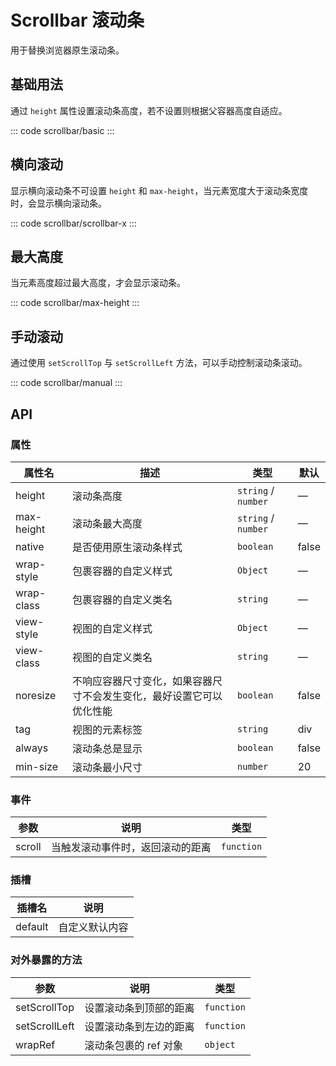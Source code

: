 <script setup>
import basic from 'exam/scrollbar/basic.vue'
import scrollbarX from 'exam/scrollbar/scrollbar-x.vue'
import maxHeight from 'exam/scrollbar/max-height.vue'
import manual from 'exam/scrollbar/manual.vue'
</script>

# Scrollbar 滚动条

用于替换浏览器原生滚动条。

## 基础用法

通过 `height` 属性设置滚动条高度，若不设置则根据父容器高度自适应。

::: code scrollbar/basic
<basic></basic>
:::

## 横向滚动

显示横向滚动条不可设置 `height` 和 `max-height`，当元素宽度大于滚动条宽度时，会显示横向滚动条。

::: code scrollbar/scrollbar-x
<scrollbarX></scrollbarX>
:::

## 最大高度

当元素高度超过最大高度，才会显示滚动条。

::: code scrollbar/max-height
<maxHeight></maxHeight>
:::

## 手动滚动

通过使用 `setScrollTop` 与 `setScrollLeft` 方法，可以手动控制滚动条滚动。

::: code scrollbar/manual
<manual></manual>
:::

## API

### 属性

| 属性名     | 描述                                                                 | 类型                | 默认  |
| ---------- | -------------------------------------------------------------------- | ------------------- | ----- |
| height     | 滚动条高度                                                           | `string` / `number` | —     |
| max-height | 滚动条最大高度                                                       | `string` / `number` | —     |
| native     | 是否使用原生滚动条样式                                               | `boolean`           | false |
| wrap-style | 包裹容器的自定义样式                                                 | `Object`            | —     |
| wrap-class | 包裹容器的自定义类名                                                 | `string`            | —     |
| view-style | 视图的自定义样式                                                     | `Object`            | —     |
| view-class | 视图的自定义类名                                                     | `string`            | —     |
| noresize   | 不响应容器尺寸变化，如果容器尺寸不会发生变化，最好设置它可以优化性能 | `boolean`           | false |
| tag        | 视图的元素标签                                                       | `string`            | div   |
| always     | 滚动条总是显示                                                       | `boolean`           | false |
| min-size   | 滚动条最小尺寸                                                       | `number`            | 20    |

### 事件

| 参数   | 说明                             | 类型       |
| ------ | -------------------------------- | ---------- |
| scroll | 当触发滚动事件时，返回滚动的距离 | `function` |

### 插槽

| 插槽名  | 说明           |
| ------- | -------------- |
| default | 自定义默认内容 |

### 对外暴露的方法

| 参数          | 说明                   | 类型       |
| ------------- | ---------------------- | ---------- |
| setScrollTop  | 设置滚动条到顶部的距离 | `function` |
| setScrollLeft | 设置滚动条到左边的距离 | `function` |
| wrapRef       | 滚动条包裹的 ref 对象  | `object`   |

<style lang="less">
  html.dark {
    p.z-scrollbar-demo-item {
      background-color: #18222c; 
    }
    .scrollbar-flex-content{
      .scrollbar-demo-item{
        background-color: #2b1d1d;
      }
    }
    .z-scrollbar__view{
      .scrollbar-demo-item{
        background-color: #18222c; 
      }
    }
  }
</style>
